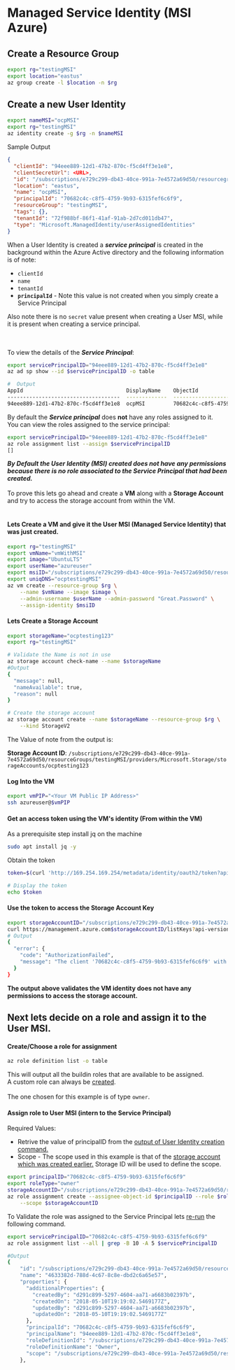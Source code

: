 # Managed Service Identity (MSI Azure)

## Create a Resource Group
```bash
export rg="testingMSI"
export location="eastus"
az group create -l $location -n $rg
```
## Create a new User Identity

```bash
export nameMSI="ocpMSI"
export rg="testingMSI"
az identity create -g $rg -n $nameMSI
```
Sample Output
<a name="principalid"></a>
```json
{
  "clientId": "94eee889-12d1-47b2-870c-f5cd4ff3e1e8",
  "clientSecretUrl": <URL>,
  "id": "/subscriptions/e729c299-db43-40ce-991a-7e4572a69d50/resourcegroups/testingMSI/providers/Microsoft.ManagedIdentity/userAssignedIdentities/ocpMSI",
  "location": "eastus",
  "name": "ocpMSI",
  "principalId": "70682c4c-c8f5-4759-9b93-6315fef6c6f9",
  "resourceGroup": "testingMSI",
  "tags": {},
  "tenantId": "72f988bf-86f1-41af-91ab-2d7cd011db47",
  "type": "Microsoft.ManagedIdentity/userAssignedIdentities"
}
```

When a User Identity is created a ***service principal*** is created in the background within the Azure Active directory and the following information is of note:
* ```clientId``` 
* ```name```
* ```tenantId``` 
* **```principalId```** - Note this value is not created when you simply create a Service Principal


Also note there is no ```secret``` value present when creating a User MSI, while it is present when creating a service principal.
<br><br><br>

To view the details of the ***Service Principal***:
```bash
export servicePrincipalID="94eee889-12d1-47b2-870c-f5cd4ff3e1e8"
az ad sp show --id $servicePrincipalID -o table

#  Output
AppId                                 DisplayName    ObjectId                              ObjectType
------------------------------------  -------------  ------------------------------------  ----------------
94eee889-12d1-47b2-870c-f5cd4ff3e1e8  ocpMSI         70682c4c-c8f5-4759-9b93-6315fef6c6f9  ServicePrincipal

```
By default the ***Service principal*** does **not** have any roles assigned to it. <br> You can view the roles assigned to the service principal:
<a name="findrole"></a>
```bash
export servicePrincipalID="94eee889-12d1-47b2-870c-f5cd4ff3e1e8"
az role assignment list --assign $servicePrincipalID
[]
```

***By Default the User Identity (MSI) created does not have any permissions because there is no role associated to the Service Principal that had been created.***
<br><br>
To prove this lets go ahead and create a **VM** along with a **Storage Account** and try to access the storage account from within the VM.
<br><br>

#### Lets Create a VM and give it the User MSI (Managed Service Identity) that was just created.
```bash
export rg="testingMSI"
export vmName="vmWithMSI"
export image="UbuntuLTS"
export userName="azureuser"
export msiID="/subscriptions/e729c299-db43-40ce-991a-7e4572a69d50/resourcegroups/testingMSI/providers/Microsoft.ManagedIdentity/userAssignedIdentities/ocpMSI"
export uniqDNS="ocptestingMSI"
az vm create --resource-group $rg \
    --name $vmName --image $image \
    --admin-username $userName --admin-password "Great.Password" \
    --assign-identity $msiID
```

#### Lets Create a Storage Account
<a name="storage"></a>
```bash
export storageName="ocptesting123"
export rg="testingMSI"

# Validate the Name is not in use
az storage account check-name --name $storageName
#Output
{
  "message": null,
  "nameAvailable": true,
  "reason": null
}

# Create the storage account
az storage account create --name $storageName --resource-group $rg \
    --kind StorageV2
```

The Value of note from the output is:

**Storage Account ID**: ```/subscriptions/e729c299-db43-40ce-991a-7e4572a69d50/resourceGroups/testingMSI/providers/Microsoft.Storage/storageAccounts/ocptesting123```

#### Log Into the VM
```bash
export vmPIP="<Your VM Public IP Address>"
ssh azureuser@$vmPIP
```

#### Get an access token using the VM's identity (From within the VM)
As a prerequisite step install jq on the machine
```bash
sudo apt install jq -y
```

Obtain the token
```bash
token=$(curl 'http://169.254.169.254/metadata/identity/oauth2/token?api-version=2018-02-01&resource=https%3A%2F%2Fmanagement.azure.com%2F' -H Metadata:true | jq .access_token | awk -F '"' '{print $2}')

# Display the token
echo $token
```

#### Use the token to access the Storage Account Key
```bash
export storageAccountID="/subscriptions/e729c299-db43-40ce-991a-7e4572a69d50/resourceGroups/testingMSI/providers/Microsoft.Storage/storageAccounts/ocptesting123"
curl https://management.azure.com$storageAccountID/listKeys?api-version=2016-12-01 --request POST -d "" -H "Authorization: Bearer $token" | jq
# Output
{
  "error": {
    "code": "AuthorizationFailed",
    "message": "The client '70682c4c-c8f5-4759-9b93-6315fef6c6f9' with object id '70682c4c-c8f5-4759-9b93-6315fef6c6f9' does not have authorization to perform action 'Microsoft.Storage/storageAccounts/listKeys/action' over scope '/subscriptions/e729c299-db43-40ce-991a-7e4572a69d50/resourceGroups/testingMSI/providers/Microsoft.Storage/storageAccounts/ocptesting123'."
  }
}
```

**The output above validates the VM identity does not have any permissions to access the storage account.**

## Next lets decide on a role and assign it to the User MSI.


#### Create/Choose a role for assignment
```bash
az role definition list -o table
```
This will output all the buildin roles that are available to be assigned.
<br>
A custom role can always be [created](https://docs.microsoft.com/en-us/cli/azure/role/definition?view=azure-cli-latest#az-role-definition-create).
<br><br>
The one chosen for this example is of type ```owner```.

#### Assign role to User MSI (intern to the Service Principal)
Required Values:
* Retrive the value of principalID from the [output of User Identity creation command.](#principalid)
* Scope - The scope used in this example is that of the [storage account which was created earlier.](#storage) Storage ID will be used to define the scope.

```bash
export principalID="70682c4c-c8f5-4759-9b93-6315fef6c6f9"
export roleType="owner"
storageAccountID="/subscriptions/e729c299-db43-40ce-991a-7e4572a69d50/resourceGroups/testingMSI/providers/Microsoft.Storage/storageAccounts/ocptesting123"
az role assignment create --assignee-object-id $principalID --role $roleType \
    --scope $storageAccountID
```

To Validate the role was assigned to the Service Principal lets [re-run](#findrole) the following command.
```bash
export servicePrincipalID="70682c4c-c8f5-4759-9b93-6315fef6c6f9"
az role assignment list --all | grep -B 10 -A 5 $servicePrincipalID

#Output
{
    "id": "/subscriptions/e729c299-db43-40ce-991a-7e4572a69d50/resourceGroups/testingMSI/providers/Microsoft.Storage/storageAccounts/ocptesting123/providers/Microsoft.Authorization/roleAssignments/4633382d-788d-4c67-8c8e-dbd2c6a65e57",
    "name": "4633382d-788d-4c67-8c8e-dbd2c6a65e57",
    "properties": {
      "additionalProperties": {
        "createdBy": "d291c899-5297-4604-aa71-a6683b02397b",
        "createdOn": "2018-05-10T19:19:02.5469177Z",
        "updatedBy": "d291c899-5297-4604-aa71-a6683b02397b",
        "updatedOn": "2018-05-10T19:19:02.5469177Z"
      },
      "principalId": "70682c4c-c8f5-4759-9b93-6315fef6c6f9",
      "principalName": "94eee889-12d1-47b2-870c-f5cd4ff3e1e8",
      "roleDefinitionId": "/subscriptions/e729c299-db43-40ce-991a-7e4572a69d50/providers/Microsoft.Authorization/roleDefinitions/8e3af657-a8ff-443c-a75c-2fe8c4bcb635",
      "roleDefinitionName": "Owner",
      "scope": "/subscriptions/e729c299-db43-40ce-991a-7e4572a69d50/resourceGroups/testingMSI/providers/Microsoft.Storage/storageAccounts/ocptesting123"
    },
```
